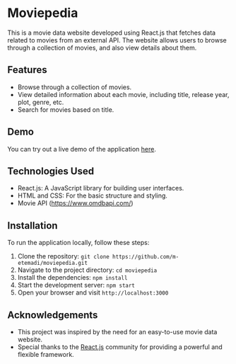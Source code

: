 # Moviepedia

This is a movie data website developed using React.js that fetches data related to movies from an external API. The website allows users to browse through a collection of movies, and also view details about them.

## Features

- Browse through a collection of movies.
- View detailed information about each movie, including title, release year, plot, genre, etc.
- Search for movies based on title.

## Demo

You can try out a live demo of the application [here](https://moviepedia-etemadi.netlify.app/).

## Technologies Used

- React.js: A JavaScript library for building user interfaces.
- HTML and CSS: For the basic structure and styling.
- Movie API (https://www.omdbapi.com/)

## Installation

To run the application locally, follow these steps:

1. Clone the repository: `git clone https://github.com/m-etemadi/moviepedia.git`
2. Navigate to the project directory: `cd moviepedia`
3. Install the dependencies: `npm install`
4. Start the development server: `npm start`
5. Open your browser and visit `http://localhost:3000`

## Acknowledgements

- This project was inspired by the need for an easy-to-use movie data website.
- Special thanks to the [React.js](https://reactjs.org/) community for providing a powerful and flexible framework.
